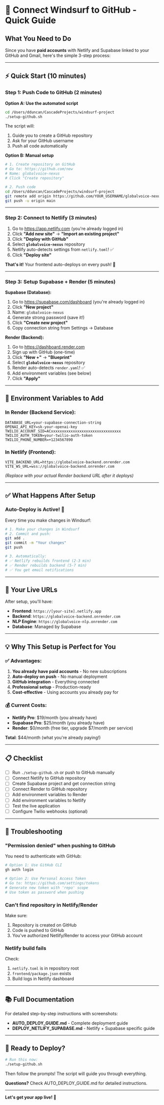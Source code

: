 # 🔗 Connect Windsurf to GitHub - Quick Guide

## What You Need to Do

Since you have **paid accounts** with Netlify and Supabase linked to your GitHub and Gmail, here's the simple 3-step process:

---

## ⚡ Quick Start (10 minutes)

### Step 1: Push Code to GitHub (2 minutes)

**Option A: Use the automated script**
```bash
cd /Users/dduncan/CascadeProjects/windsurf-project
./setup-github.sh
```

The script will:
1. Guide you to create a GitHub repository
2. Ask for your GitHub username
3. Push all code automatically

**Option B: Manual setup**
```bash
# 1. Create repository on GitHub
# Go to: https://github.com/new
# Name: globalvoice-nexus
# Click "Create repository"

# 2. Push code
cd /Users/dduncan/CascadeProjects/windsurf-project
git remote add origin https://github.com/YOUR_USERNAME/globalvoice-nexus.git
git push -u origin main
```

---

### Step 2: Connect to Netlify (3 minutes)

1. Go to https://app.netlify.com (you're already logged in)
2. Click **"Add new site"** → **"Import an existing project"**
3. Click **"Deploy with GitHub"**
4. Select **`globalvoice-nexus`** repository
5. Netlify auto-detects settings from `netlify.toml`! ✅
6. Click **"Deploy site"**

**That's it!** Your frontend auto-deploys on every push! 🎉

---

### Step 3: Setup Supabase + Render (5 minutes)

**Supabase (Database):**
1. Go to https://supabase.com/dashboard (you're already logged in)
2. Click **"New project"**
3. Name: `globalvoice-nexus`
4. Generate strong password (save it!)
5. Click **"Create new project"**
6. Copy connection string from Settings → Database

**Render (Backend):**
1. Go to https://dashboard.render.com
2. Sign up with GitHub (one-time)
3. Click **"New +"** → **"Blueprint"**
4. Select **`globalvoice-nexus`** repository
5. Render auto-detects `render.yaml`! ✅
6. Add environment variables (see below)
7. Click **"Apply"**

---

## 🔑 Environment Variables to Add

### In Render (Backend Service):

```env
DATABASE_URL=your-supabase-connection-string
OPENAI_API_KEY=sk-your-openai-key
TWILIO_ACCOUNT_SID=ACxxxxxxxxxxxxxxxxxxxxxxxxxxxxxxxx
TWILIO_AUTH_TOKEN=your-twilio-auth-token
TWILIO_PHONE_NUMBER=+1234567890
```

### In Netlify (Frontend):

```env
VITE_BACKEND_URL=https://globalvoice-backend.onrender.com
VITE_WS_URL=wss://globalvoice-backend.onrender.com
```

*(Replace with your actual Render backend URL after it deploys)*

---

## ✅ What Happens After Setup

### Auto-Deploy is Active! 🚀

Every time you make changes in Windsurf:

```bash
# 1. Make your changes in Windsurf
# 2. Commit and push:
git add .
git commit -m "Your changes"
git push

# 3. Automatically:
# ✅ Netlify rebuilds frontend (2-3 min)
# ✅ Render rebuilds backend (5-7 min)
# ✅ You get email notifications
```

---

## 🎯 Your Live URLs

After setup, you'll have:

- **Frontend**: `https://[your-site].netlify.app`
- **Backend**: `https://globalvoice-backend.onrender.com`
- **NLP Engine**: `https://globalvoice-nlp.onrender.com`
- **Database**: Managed by Supabase

---

## 💡 Why This Setup is Perfect for You

### ✅ Advantages:

1. **You already have paid accounts** - No new subscriptions
2. **Auto-deploy on push** - No manual deployment
3. **GitHub integration** - Everything connected
4. **Professional setup** - Production-ready
5. **Cost-effective** - Using accounts you already pay for

### 💰 Current Costs:

- **Netlify Pro**: $19/month (you already have)
- **Supabase Pro**: $25/month (you already have)
- **Render**: $0/month (free tier, upgrade $7/month per service)

**Total**: $44/month (what you're already paying!)

---

## 📋 Checklist

- [ ] Run `./setup-github.sh` or push to GitHub manually
- [ ] Connect Netlify to GitHub repository
- [ ] Create Supabase project and get connection string
- [ ] Connect Render to GitHub repository
- [ ] Add environment variables to Render
- [ ] Add environment variables to Netlify
- [ ] Test the live application
- [ ] Configure Twilio webhooks (optional)

---

## 🐛 Troubleshooting

### "Permission denied" when pushing to GitHub

You need to authenticate with GitHub:

```bash
# Option 1: Use GitHub CLI
gh auth login

# Option 2: Use Personal Access Token
# Go to: https://github.com/settings/tokens
# Generate new token with 'repo' scope
# Use token as password when pushing
```

### Can't find repository in Netlify/Render

Make sure:
1. Repository is created on GitHub
2. Code is pushed to GitHub
3. You've authorized Netlify/Render to access your GitHub account

### Netlify build fails

Check:
1. `netlify.toml` is in repository root
2. `frontend/package.json` exists
3. Build logs in Netlify dashboard

---

## 📚 Full Documentation

For detailed step-by-step instructions with screenshots:
- **AUTO_DEPLOY_GUIDE.md** - Complete deployment guide
- **DEPLOY_NETLIFY_SUPABASE.md** - Netlify + Supabase specific guide

---

## 🎉 Ready to Deploy?

```bash
# Run this now:
./setup-github.sh
```

Then follow the prompts! The script will guide you through everything.

**Questions?** Check AUTO_DEPLOY_GUIDE.md for detailed instructions.

---

**Let's get your app live! 🚀**
